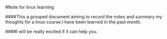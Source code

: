 #Note for linux learning

####This a grouped document aiming to record the notes and summary my thoughts for a linux course.I have been learned in the past month.

####I will be really excited if it can help you.   
